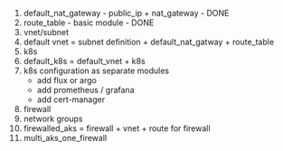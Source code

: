 1. default_nat_gateway - public_ip + nat_gateway - DONE
2. route_table - basic module - DONE
3. vnet/subnet
4. default vnet = subnet definition + default_nat_gatway + route_table
5. k8s
6. default_k8s = default_vnet + k8s
7. k8s configuration as separate modules
    - add flux or argo
    - add prometheus / grafana
    - add cert-manager
8. firewall
9. network groups
10. firewalled_aks = firewall + vnet + route for firewall
11. multi_aks_one_firewall